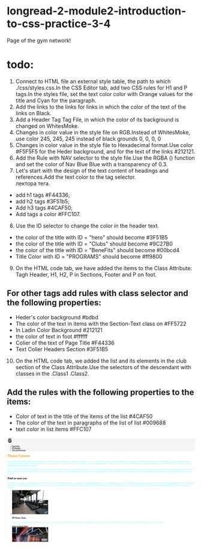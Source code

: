 # longread-2-module2-introduction-to-css-practice-3-4

Page of the gym network!

# todo:

1. Connect to HTML file an external style table, the path to which
   ./css/styles.css.In the CSS Editor tab, add two CSS rules for H1 and P
   tags.In the styles file, set the text color color with Orange values for the
   title and Cyan for the paragraph.
2. Add the links to the links for links in which the color of the text of the
   links on Black.
3. Add a Header Tag Tag File, in which the color of its background is changed on
   WhitesMoke.
4. Changes in color value in the style file on RGB.Instead of WhitesMoke, use
   color 245, 245, 245 instead of black grounds 0, 0, 0, 0
5. Changes in color value in the style file to Hexadecimal format.Use color
   #F5F5F5 for the Heder background, and for the text of the links #212121.
6. Add the Rule with NAV selector to the style file.Use the RGBA () function and
   set the color of Nav Blue Blue with a transparency of 0.3.
7. Let's start with the design of the text content of headings and
   references.Add the text color to the tag selector.  
    лектора тега.

- add h1 tags #F44336;
- add h2 tags #3F51b5;
- Add h3 tags #4CAF50;
- Add tags a color #FFC107.

8. Use the ID selector to change the color in the header text.

- the color of the title with ID = "hero" should become #3F51B5
- the color of the title with ID = "Clubs" should become #9C27B0
- the color of the title with ID = "BeneFits" should become #00bcd4
- Title Color with ID = "PROGRAMS" should become #ff9800

9. On the HTML code tab, we have added the items to the Class Attribute: Tagh
   Header, H1, H2, P in Sections, Footer and P on foot.

## For other tags add rules with class selector and the following properties:

- Heder's color background #bdbd
- The color of the text in items with the Section-Text class on #FF5722
- In Ladin Color Background #212121
- the color of text in foot #ffffff
- Colier of the text of Page Title #F44336
- Text Colier Headers Section #3F51B5

10. On the HTML code tab, we added the list and its elements in the club section
    of the Class Attribute.Use the selectors of the descendant with classes in
    the .Class1 .Class2.

## Add the rules with the following properties to the items:

- Color of text in the title of the items of the list #4CAF50
- The color of the text in paragraphs of the list of list #009688
- text color in list items #FFC107

![Опис зображення](./asset/planet-fatness.png)
